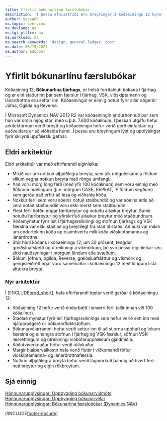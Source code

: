 ```yaml
---
title: Yfirlit bókunarlínu færslubókar
description: 'Í þessu efnisatriði eru breytingar á kóðaeiningu 12 kynntar. Bókunarlína fjárhags, og er eini staðurinn til að setja inn færslur fjárhags, VSK, viðskiptavinar og lánardrottins.'
author: SorenGP
ms.topic: overview
ms.devlang: na
ms.tgt_pltfrm: na
ms.workload: na
ms.search.keywords: 'design, general ledger, post'
ms.date: 06/15/2021
ms.author: edupont
---
```

# Yfirlit bókunarlínu færslubókar

Kóðaeining 12, **Bókunarlína fjárhags**, er helsti forritahluti bókana í fjárhag og er eini staðurinn þar sem færslur í fjárhag, VSK, viðskiptamenn og lánardrottna eru settar inn. Kóðaeiningin er einnig notuð fyrir allar aðgerðir Jafna, Ógilda og Reverse.  
  
Í Microsoft Dynamics NAV 2013 R2 var kóðaeiningin endurhönnuð þar sem hún var orðin mjög stór, með u.þ.b. 7.600 kóðalínum. Í þessari útgáfu hefur arkitektúrnum verið breytt og kóðaeiningin hefur verið gerð einfaldari og auðveldara er að viðhalda henni. Í þessu eru breytingum lýst og upplýsingar fyrir skilyrði uppfærslu gefnar.  
  
## Eldri arkitektúr  
Eldri arkitektúr var með eftirfarandi eiginleika:  
  
* Mikið var um notkun alþjóðlegra breyta, sem jók möguleikann á földum villum vegna notkun breyta með röngu umfangi.  
* Það voru mörg löng ferli (með yfir 100 kóðalínum) sem voru einnig með flóknum mælingum (þ.e. mörgum CASE, REPEAT, IF földum segðum) sem gerðu það erfitt að lesa og viðhalda kóða.  
* Nokkur ferli sem voru aðeins notuð staðbundið og var aðeins ætla að vera notað staðbundið voru ekki merkt sem staðbundin.  
* Flest ferli höfðu engar færibreytur og notuðu altækar breytur. Sumir notuðu færibreytur og yfirskrifuð altækar breytur með staðbundnum.  
* Kóðamynstur fyrir leit í fjárhagsreikningi og stofnun fjárhags og VSK færslna var ekki staðlað og breytilegt frá stað til staðs. Að auki var mikið um endurtekinn kóða og ósamhverfu milli kóða viðskiptamanna og lánardrottna.  
* Stór hluti kóðans í kóðaeiningu 12, um 30 prósent, tengdur greiðsluafslætti og útreikningi á vikmörkum, þó svo þessir eiginleikar séu ekki nauðsynlegar í mörgum löndum eða svæðum.  
* Bókun, jöfnun, ógilda, Reverse, greiðsluafsláttur og vikmörk og gengisleiðréttingar voru sameinaðar í kóðaeiningu 12 með löngum lista altækra breyta.  
  
### Nýr arkitektúr  
Í [!INCLUDE[prod_short](includes/prod_short.md)], hafa eftirfarandi bætur verið gerðar á kóðaeiningu 12:  
  
* Kóðaeining 12 hefur verið endurbætt í smærri ferli (allir innan við 100 kóðalínur).  
* Staðlað mynstur fyrir leit fjárhagsreiknings sem hefur verið sett inn með hjálparaðgerð úr bókunarflokkstöflum.  
* Bókunarvélarrammi hefur verið settur inn til að stjórna upphafi og lokum færslna og einangra stofnun í fjárhag og VSK-færslur, söfnun VSK-leiðréttingum og útreikningi viðbótarupphæðum gjaldmiðla.  
* Kóðatvíverknaður hefur verið útilokaður.  
* Margir hjálparvalkostir hafa verið fluttir í viðkomandi töflur viðskiptamanna- og lánardrottnafærsla.  
* Notkun alþjóðlegra breyta hefur verið lágmörkuð þannig að hvert ferli noti breytur og eigin rökbreytum.  
  
## Sjá einnig

[Hönnunarupplýsingar: Uppbygging bókunarviðmóts](design-details-posting-interface-structure.md)  
[Hönnunarupplýsingar: Uppbygging bókunarvélar](design-details-posting-engine-structure.md)  
[Hönnunarupplýsingar: Bókunarlína færslubókar (Dynamics NAV)](/dynamics-nav-app/design-details-general-journal-post-line)  


[!INCLUDE[footer-include](includes/footer-banner.md)]